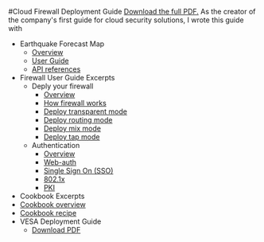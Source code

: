 
#Cloud Firewall Deployment Guide
[Download the full PDF.](media/cloud-fw-deploy.pdf)
As the creator of the company's first guide for cloud security solutions, I wrote this guide with 


- Earthquake Forecast Map
  - [Overview](projects/usgs-overview.md)
  - [User Guide](projects/usgs-ug.md)
  - [API references](projects/usgs-api.md)
- Firewall User Guide Excerpts
  - Deply your firewall
    - [Overview](projects/firewall-overview.md)
    - [How firewall works](projects/firewall-work.md)
    - [Deploy transparent mode](projects/firewall-trans.md)
    - [Deploy routing mode](projects/firewall-routing.md)
    - [Deploy mix mode](projects/firewall-mix.md)
    - [Deploy tap mode](projects/firewall-tap.md)
  - Authentication
    - [Overview](projects/firewall-auth.md)
    - [Web-auth](projects/firewall-webauth.md)
    - [Single Sign On (SSO)](projects/firewall-sso.md)
    - [802.1x](projects/8021x.md)
    - [PKI](projects/pki.md)
-  Cookbook Excerpts
  - [Cookbook overview](projects/cookbook-overview.md)
  - [Cookbook recipe](projects/cookbook-recipe1.md)
- VESA Deployment Guide
  - [Download PDF](projects/vfw-deploy.md)